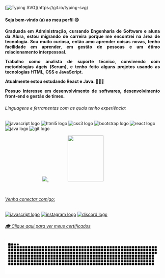 
[![Typing SVG](https://readme-typing-svg.herokuapp.com?font=Prompt&size=35&pause=1000&color=white&center=true&width=1000&lines=Oiii,+eu+sou+a+Queren+Hapuque%2C;+Bem+Vindo(a)!)](https://git.io/typing-svg)

###
<h4 align="left">Seja bem-vindo (a) ao meu perfil 😊 </h4>

<h4 align="justify"> Graduada em Administração, cursando Engenharia de Software e aluna da Alura, estou migrando de carreira porque me encontrei na área de tecnologia. Sou muito curiosa, então amo aprender coisas novas, tenho facilidade em aprender, em gestão de pessoas e um ótimo relacionamento interpessoal.

Trabalho como analista de suporte técnico, convivendo com metodologias ágeis (Scrum), e tenho feito alguns projetos usando as tecnologias HTML, CSS e JavaScript.

Atualmente estou estudando React e Java.  🚀🚀🚀

Possuo interesse em desenvolvimento de softwares, desenvolvimento front-end e gestão de times.</h4>

###

<h6 align="left">Linguagens e ferramentas com as quais tenho experiência:</h6>
<p align="left">
<img src="https://cdn.jsdelivr.net/gh/devicons/devicon/icons/javascript/javascript-original.svg" height="40" width="52" alt="javascript logo"  />
<img src="https://cdn.jsdelivr.net/gh/devicons/devicon/icons/html5/html5-original.svg" height="40" width="52" alt="html5 logo"  />
<img src="https://cdn.jsdelivr.net/gh/devicons/devicon/icons/css3/css3-original.svg" height="40" width="52" alt="css3 logo"  />
<img src="https://cdn.jsdelivr.net/gh/devicons/devicon/icons/bootstrap/bootstrap-original.svg" height="40" width="52" alt="bootstrap logo"  />
<img src="https://cdn.jsdelivr.net/gh/devicons/devicon/icons/react/react-original.svg" height="40" width="52" alt="react logo" /> 

<img src="https://cdn.jsdelivr.net/gh/devicons/devicon/icons/java/java-original.svg" height="40" width="52" alt="java logo" />
<img src="https://cdn.jsdelivr.net/gh/devicons/devicon/icons/git/git-original.svg" height="40" width="52" alt="git logo"  />   
                   
<div align="center">
<a href="https://github.com/querenhapuquerocha">
<img height="150em" src="https://github-readme-stats.vercel.app/api?username=QuerenHapuqueRocha&show_icons=true&theme=dracula&include_all_commits=true&count_private=true"/>
<img height="150em" width="48%" src="https://github-readme-stats.vercel.app/api/top-langs/?username=QuerenHapuqueRocha&layout=compact&langs_count=7&theme=dracula"/>
</div>
<div style="display: inline_block"><br>
  
  ##
 
<h6 align="left">Venha conectar comigo:</h6>
  
<div align="left">
<a href="https://www.linkedin.com/in/queren-hapuque-fernandes-b685321aa/" target="_blank"><img src="https://raw.githubusercontent.com/rahuldkjain/github-profile-readme-generator/master/src/images/icons/Social/linked-in-alt.svg" height="40" width="52" alt="javascript logo"  " width="56" height="40" alt="linkedin logo" target="_blank" /></a>
<a href="https://www.instagram.com/29queren.fernandes/" target="_blank"><img src="https://raw.githubusercontent.com/rahuldkjain/github-profile-readme-generator/master/src/images/icons/Social/instagram.svg" width="56" height="40" alt="instagram logo" target="_blank"></a>
<a href="https://discord.gg/Q3ySCBeA" target="_blank"><img src="https://raw.githubusercontent.com/rahuldkjain/github-profile-readme-generator/master/src/images/icons/Social/discord.svg" width="56" height="40" alt="discord logo" target="_blank"></a> 

     
<a href="https://github.com/QuerenHapuqueRocha/Certificates"><h6 align="left"> 🎓 Clique aqui para ver meus certificados</h6></a>

##
   
![Snake animation](https://github.com/QuerenHapuqueRocha/QuerenHapuqueRocha/blob/output/github-contribution-grid-snake.svg)

</div>
